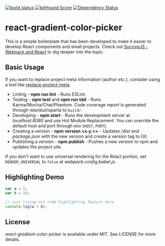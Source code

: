 [![build status](https://secure.travis-ci.org/survivejs/react-component-boilerplate.png)](http://travis-ci.org/survivejs/react-component-boilerplate) [![bitHound Score](https://www.bithound.io/github/survivejs/react-component-boilerplate/badges/score.svg)](https://www.bithound.io/github/survivejs/react-component-boilerplate) [![Dependency Status](https://david-dm.org/survivejs/react-component-boilerplate.svg)](https://david-dm.org/survivejs/react-component-boilerplate)
# react-gradient-color-picker

This is a simple boilerplate that has been developed to make it easier to develop React components and small projects. Check out [SurviveJS - Webpack and React](http://survivejs.com/) to dig deeper into the topic.

## Basic Usage

If you want to replace project meta information (author etc.), consider using a tool like [replace-project-meta](https://www.npmjs.com/package/replace-project-meta).

* Linting - **npm run lint** - Runs ESLint.
* Testing - **npm test** and **npm run tdd** - Runs Karma/Mocha/Chai/Phantom. Code coverage report is generated through istanbul/isparta to `build/`.
* Developing - **npm start** - Runs the development server at *localhost:8080* and use Hot Module Replacement. You can override the default host and port through env (`HOST`, `PORT`).
* Creating a version - **npm version <x.y.<>** - Updates */dist* and *package.json* with the new version and create a version tag to Git.
* Publishing a version - **npm publish** - Pushes a new version to npm and updates the project site.

If you don't want to use universal rendering for the React portion, set `RENDER_UNIVERSAL` to `false` at *webpack.config.babel.js*.

## Highlighting Demo

```js
var a = 5;
var b = 10;

// just trying out code highlighting feature here
console.log(a + b);
```

## License

*react-gradient-color-picker* is available under MIT. See LICENSE for more details.

